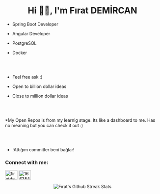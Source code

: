 
<h1 align="center">Hi 👋🏻, I'm Fırat DEMİRCAN</h1> 



* Spring Boot Developer

* Angular Developer

* PostgreSQL

* Docker
<br>
<br>



* Feel free ask :)

* Open to billion dollar ideas

* Close to million dollar ideas
<br>
<br>



*My Open Repos is from my learnig stage. Its like a dashboard to me. Has no meaning but you can check it out :)

<br>
<br>


* !Attığım commitler beni bağlar!

<h3 align="left">Connect with me:</h3>
<p align="left">

<a href="https://linkedin.com/in/firatdemircan" target="blank"><img align="center" src="https://raw.githubusercontent.com/rahuldkjain/github-profile-readme-generator/master/src/images/icons/Social/linked-in-alt.svg" alt="firatdemircan" height="30" width="40" /></a>
<a href="https://stackoverflow.com/users/5612260/pureevill" target="blank"><img align="center" src="https://raw.githubusercontent.com/rahuldkjain/github-profile-readme-generator/master/src/images/icons/Social/stack-overflow.svg" alt="16635445" height="30" width="40" /></a>
</p>


<p align="center"><img align="center" src="https://github-readme-streak-stats.herokuapp.com/?user=firatdemircan&theme=github-dark" alt="Fırat's Github Streak Stats" /></p>


